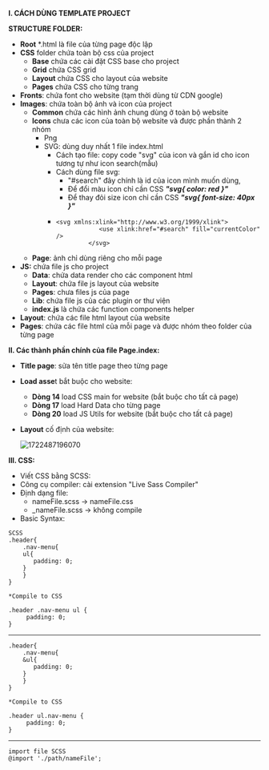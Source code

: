**I. CÁCH DÙNG TEMPLATE PROJECT**

****STRUCTURE** FOLDER:**

* **Root** *.html là file của từng page độc lập
* **CSS** folder chứa toàn bộ css của project
  * **Base** chứa các cài đặt CSS base cho project
  * **Grid** chứa CSS grid
  * **Layout** chứa CSS cho layout của website
  * **Pages** chứa CSS cho từng trang
* **Fronts**: chứa font cho website (tạm thời dùng từ CDN google)
* **Images**: chứa toàn bộ ảnh và icon của project
  * **Common** chứa các hình ảnh chung dùng ở toàn bộ website
  * **Icons** chưa các icon của toàn bộ website và được phần thành 2 nhóm
    * Png
    * SVG: dùng duy nhất 1 file index.html
      * Cách tạo file: copy code "svg" của icon và gắn id cho icon tương tự như icon search(mẫu)
      * Cách dùng file svg:
        * "#search" đây chính là id của icon mình muốn dùng,
        * Để đổi màu icon chỉ cần CSS ***"svg{ color: red }"***
        * Để thay đỏi size icon chỉ cần CSS ***"svg{ font-size: 40px }"***
      * ```
        <svg xmlns:xlink="http://www.w3.org/1999/xlink">
                    <use xlink:href="#search" fill="currentColor" />
                 </svg>
        ```
  * **Page**: ảnh chỉ dùng riêng cho mỗi page
* **JS:** chứa file js cho project
  * **Data**: chứa data render cho các component html
  * **Layout**: chứa file js layout của website
  * **Pages**: chưa files js của page
  * **Lib**: chứa file js của các plugin or thư viện
  * **index.js** là chứa các function components helper
* **Layout**: chứa các file html layout của website
* **Pages**: chứa các file html của mỗi page và được nhóm theo folder của từng page


**II. Các thành phần chính của file Page.index:**

* **Title page**: sửa tên title page theo từng page
* **Load asse**t bắt buộc cho website:

  * **Dòng 14** load CSS main for website (bắt buộc cho tất cả page)
  * **Dòng 17** load Hard Data  cho từng page
  * **Dòng 20**  load JS Utils for website (bắt buộc cho tất cả page)
* **Layout** cố định của website:

  ![1722487196070](image/readme/1722487196070.png)

**III. CSS:**

* Viết CSS bằng SCSS:
* Công cụ compiler: cài extension "Live Sass Compiler"
* Định dạng file:
  * nameFile.scss -> nameFile.css
  * _nameFile.scss -> không compile
* Basic Syntax:

```
SCSS
.header{
    .nav-menu{
  	ul{
	   padding: 0;
	}
    }
}

*Compile to CSS

.header .nav-menu ul {
     padding: 0;
}
```


---



```
.header{
    .nav-menu{
  	&ul{
	   padding: 0;
	}
    }
}

*Compile to CSS

.header ul.nav-menu {
     padding: 0;
}
```

---

```
import file SCSS
@import './path/nameFile';
```
